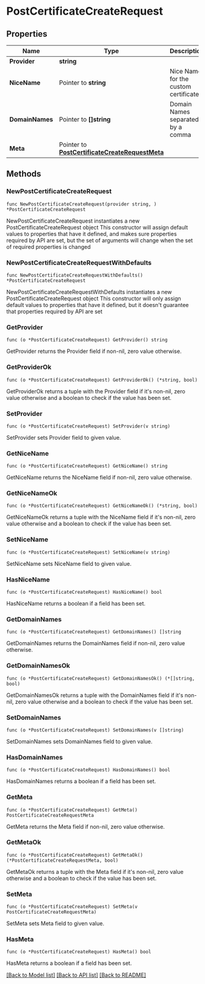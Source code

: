 # PostCertificateCreateRequest

## Properties

Name | Type | Description | Notes
------------ | ------------- | ------------- | -------------
**Provider** | **string** |  | 
**NiceName** | Pointer to **string** | Nice Name for the custom certificate | [optional] 
**DomainNames** | Pointer to **[]string** | Domain Names separated by a comma | [optional] 
**Meta** | Pointer to [**PostCertificateCreateRequestMeta**](PostCertificateCreateRequestMeta.md) |  | [optional] 

## Methods

### NewPostCertificateCreateRequest

`func NewPostCertificateCreateRequest(provider string, ) *PostCertificateCreateRequest`

NewPostCertificateCreateRequest instantiates a new PostCertificateCreateRequest object
This constructor will assign default values to properties that have it defined,
and makes sure properties required by API are set, but the set of arguments
will change when the set of required properties is changed

### NewPostCertificateCreateRequestWithDefaults

`func NewPostCertificateCreateRequestWithDefaults() *PostCertificateCreateRequest`

NewPostCertificateCreateRequestWithDefaults instantiates a new PostCertificateCreateRequest object
This constructor will only assign default values to properties that have it defined,
but it doesn't guarantee that properties required by API are set

### GetProvider

`func (o *PostCertificateCreateRequest) GetProvider() string`

GetProvider returns the Provider field if non-nil, zero value otherwise.

### GetProviderOk

`func (o *PostCertificateCreateRequest) GetProviderOk() (*string, bool)`

GetProviderOk returns a tuple with the Provider field if it's non-nil, zero value otherwise
and a boolean to check if the value has been set.

### SetProvider

`func (o *PostCertificateCreateRequest) SetProvider(v string)`

SetProvider sets Provider field to given value.


### GetNiceName

`func (o *PostCertificateCreateRequest) GetNiceName() string`

GetNiceName returns the NiceName field if non-nil, zero value otherwise.

### GetNiceNameOk

`func (o *PostCertificateCreateRequest) GetNiceNameOk() (*string, bool)`

GetNiceNameOk returns a tuple with the NiceName field if it's non-nil, zero value otherwise
and a boolean to check if the value has been set.

### SetNiceName

`func (o *PostCertificateCreateRequest) SetNiceName(v string)`

SetNiceName sets NiceName field to given value.

### HasNiceName

`func (o *PostCertificateCreateRequest) HasNiceName() bool`

HasNiceName returns a boolean if a field has been set.

### GetDomainNames

`func (o *PostCertificateCreateRequest) GetDomainNames() []string`

GetDomainNames returns the DomainNames field if non-nil, zero value otherwise.

### GetDomainNamesOk

`func (o *PostCertificateCreateRequest) GetDomainNamesOk() (*[]string, bool)`

GetDomainNamesOk returns a tuple with the DomainNames field if it's non-nil, zero value otherwise
and a boolean to check if the value has been set.

### SetDomainNames

`func (o *PostCertificateCreateRequest) SetDomainNames(v []string)`

SetDomainNames sets DomainNames field to given value.

### HasDomainNames

`func (o *PostCertificateCreateRequest) HasDomainNames() bool`

HasDomainNames returns a boolean if a field has been set.

### GetMeta

`func (o *PostCertificateCreateRequest) GetMeta() PostCertificateCreateRequestMeta`

GetMeta returns the Meta field if non-nil, zero value otherwise.

### GetMetaOk

`func (o *PostCertificateCreateRequest) GetMetaOk() (*PostCertificateCreateRequestMeta, bool)`

GetMetaOk returns a tuple with the Meta field if it's non-nil, zero value otherwise
and a boolean to check if the value has been set.

### SetMeta

`func (o *PostCertificateCreateRequest) SetMeta(v PostCertificateCreateRequestMeta)`

SetMeta sets Meta field to given value.

### HasMeta

`func (o *PostCertificateCreateRequest) HasMeta() bool`

HasMeta returns a boolean if a field has been set.


[[Back to Model list]](../README.md#documentation-for-models) [[Back to API list]](../README.md#documentation-for-api-endpoints) [[Back to README]](../README.md)


